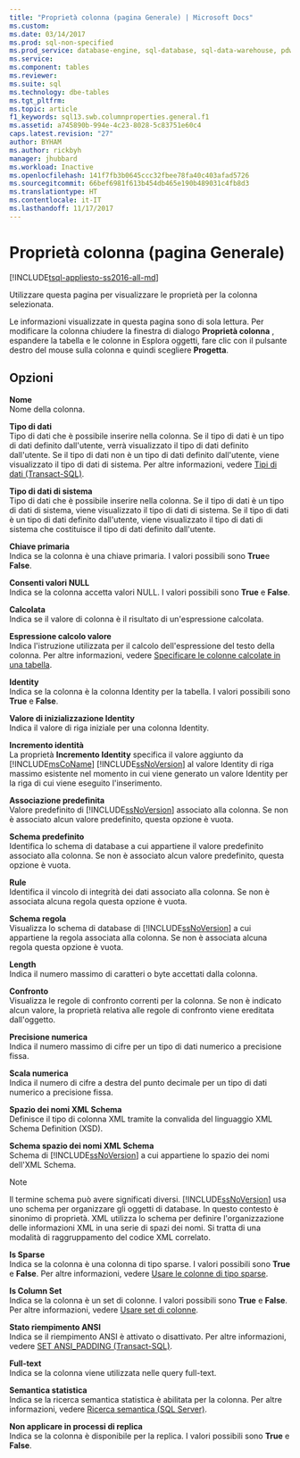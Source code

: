 ```yaml
---
title: "Proprietà colonna (pagina Generale) | Microsoft Docs"
ms.custom: 
ms.date: 03/14/2017
ms.prod: sql-non-specified
ms.prod_service: database-engine, sql-database, sql-data-warehouse, pdw
ms.service: 
ms.component: tables
ms.reviewer: 
ms.suite: sql
ms.technology: dbe-tables
ms.tgt_pltfrm: 
ms.topic: article
f1_keywords: sql13.swb.columnproperties.general.f1
ms.assetid: a745890b-994e-4c23-8028-5c83751e60c4
caps.latest.revision: "27"
author: BYHAM
ms.author: rickbyh
manager: jhubbard
ms.workload: Inactive
ms.openlocfilehash: 141f7fb3b0645ccc32fbee78fa40c403afad5726
ms.sourcegitcommit: 66bef6981f613b454db465e190b489031c4fb8d3
ms.translationtype: HT
ms.contentlocale: it-IT
ms.lasthandoff: 11/17/2017
---
```

# <a name="column-properties-general-page"></a>Proprietà colonna (pagina Generale)
[!INCLUDE[tsql-appliesto-ss2016-all-md](../../includes/tsql-appliesto-ss2016-all-md.md)]

  Utilizzare questa pagina per visualizzare le proprietà per la colonna selezionata.  
  
 Le informazioni visualizzate in questa pagina sono di sola lettura. Per modificare la colonna chiudere la finestra di dialogo **Proprietà colonna** , espandere la tabella e le colonne in Esplora oggetti, fare clic con il pulsante destro del mouse sulla colonna e quindi scegliere **Progetta**.  
  
## <a name="options"></a>Opzioni  
 **Nome**  
 Nome della colonna.  
  
 **Tipo di dati**  
 Tipo di dati che è possibile inserire nella colonna. Se il tipo di dati è un tipo di dati definito dall'utente, verrà visualizzato il tipo di dati definito dall'utente. Se il tipo di dati non è un tipo di dati definito dall'utente, viene visualizzato il tipo di dati di sistema. Per altre informazioni, vedere [Tipi di dati &#40;Transact-SQL&#41;](../../t-sql/data-types/data-types-transact-sql.md).  
  
 **Tipo di dati di sistema**  
 Tipo di dati che è possibile inserire nella colonna. Se il tipo di dati è un tipo di dati di sistema, viene visualizzato il tipo di dati di sistema. Se il tipo di dati è un tipo di dati definito dall'utente, viene visualizzato il tipo di dati di sistema che costituisce il tipo di dati definito dall'utente.  
  
 **Chiave primaria**  
 Indica se la colonna è una chiave primaria. I valori possibili sono **True**e **False**.  
  
 **Consenti valori NULL**  
 Indica se la colonna accetta valori NULL. I valori possibili sono **True** e **False**.  
  
 **Calcolata**  
 Indica se il valore di colonna è il risultato di un'espressione calcolata.  
  
 **Espressione calcolo valore**  
 Indica l'istruzione utilizzata per il calcolo dell'espressione del testo della colonna. Per altre informazioni, vedere [Specificare le colonne calcolate in una tabella](../../relational-databases/tables/specify-computed-columns-in-a-table.md).  
  
 **Identity**  
 Indica se la colonna è la colonna Identity per la tabella. I valori possibili sono **True** e **False**.  
  
 **Valore di inizializzazione Identity**  
 Indica il valore di riga iniziale per una colonna Identity.  
  
 **Incremento identità**  
 La proprietà **Incremento Identity** specifica il valore aggiunto da [!INCLUDE[msCoName](../../includes/msconame-md.md)] [!INCLUDE[ssNoVersion](../../includes/ssnoversion-md.md)] al valore Identity di riga massimo esistente nel momento in cui viene generato un valore Identity per la riga di cui viene eseguito l'inserimento.  
  
 **Associazione predefinita**  
 Valore predefinito di [!INCLUDE[ssNoVersion](../../includes/ssnoversion-md.md)] associato alla colonna. Se non è associato alcun valore predefinito, questa opzione è vuota.  
  
 **Schema predefinito**  
 Identifica lo schema di database a cui appartiene il valore predefinito associato alla colonna. Se non è associato alcun valore predefinito, questa opzione è vuota.  
  
 **Rule**  
 Identifica il vincolo di integrità dei dati associato alla colonna. Se non è associata alcuna regola questa opzione è vuota.  
  
 **Schema regola**  
 Visualizza lo schema di database di [!INCLUDE[ssNoVersion](../../includes/ssnoversion-md.md)] a cui appartiene la regola associata alla colonna. Se non è associata alcuna regola questa opzione è vuota.  
  
 **Length**  
 Indica il numero massimo di caratteri o byte accettati dalla colonna.  
  
 **Confronto**  
 Visualizza le regole di confronto correnti per la colonna. Se non è indicato alcun valore, la proprietà relativa alle regole di confronto viene ereditata dall'oggetto.  
  
 **Precisione numerica**  
 Indica il numero massimo di cifre per un tipo di dati numerico a precisione fissa.  
  
 **Scala numerica**  
 Indica il numero di cifre a destra del punto decimale per un tipo di dati numerico a precisione fissa.  
  
 **Spazio dei nomi XML Schema**  
 Definisce il tipo di colonna XML tramite la convalida del linguaggio XML Schema Definition (XSD).  
  
 **Schema spazio dei nomi XML Schema**  
 Schema di [!INCLUDE[ssNoVersion](../../includes/ssnoversion-md.md)] a cui appartiene lo spazio dei nomi dell'XML Schema.  
  
> [!NOTE]  
>  Il termine schema può avere significati diversi. [!INCLUDE[ssNoVersion](../../includes/ssnoversion-md.md)] usa uno schema per organizzare gli oggetti di database. In questo contesto è sinonimo di proprietà. XML utilizza lo schema per definire l'organizzazione delle informazioni XML in una serie di spazi dei nomi. Si tratta di una modalità di raggruppamento del codice XML correlato.  
  
 **Is Sparse**  
 Indica se la colonna è una colonna di tipo sparse. I valori possibili sono **True** e **False**. Per altre informazioni, vedere [Usare le colonne di tipo sparse](../../relational-databases/tables/use-sparse-columns.md).  
  
 **Is Column Set**  
 Indica se la colonna è un set di colonne. I valori possibili sono **True** e **False**. Per altre informazioni, vedere [Usare set di colonne](../../relational-databases/tables/use-column-sets.md).  
  
 **Stato riempimento ANSI**  
 Indica se il riempimento ANSI è attivato o disattivato. Per altre informazioni, vedere [SET ANSI_PADDING &#40;Transact-SQL&#41;](../../t-sql/statements/set-ansi-padding-transact-sql.md).  
  
 **Full-text**  
 Indica se la colonna viene utilizzata nelle query full-text.  
  
 **Semantica statistica**  
 Indica se la ricerca semantica statistica è abilitata per la colonna. Per altre informazioni, vedere [Ricerca semantica &#40;SQL Server&#41;](../../relational-databases/search/semantic-search-sql-server.md).  
  
 **Non applicare in processi di replica**  
 Indica se la colonna è disponibile per la replica. I valori possibili sono **True** e **False**.  
  
  

